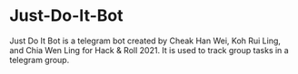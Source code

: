 # Just-Do-It-Bot

Just Do It Bot is a telegram bot created by Cheak Han Wei, Koh Rui Ling, and Chia Wen Ling for Hack & Roll 2021. It is used to track group tasks in a telegram group.
